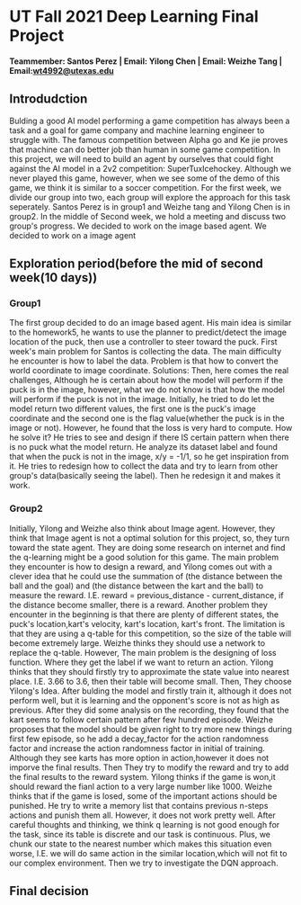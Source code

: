 # UT Fall 2021 Deep Learning Final Project

#### Teammember: Santos Perez | Email:                   Yilong Chen | Email:                   Weizhe Tang | Email:wt4992@utexas.edu                

## Introdudction 
Bulding a good AI model performing a game competition has always been a task and a goal for game company and machine learning engineer to struggle with. The famous competition between  Alpha go and Ke jie  proves that machine can do better job than human in some game competition. In this project, we will need to build an agent by ourselves that could fight against the AI model in a 2v2 competition: SuperTuxIcehockey. Although we never played this game, however, when we see some of the demo of this game, we think it is similar to a soccer competition. For the first week, we divide our group into two, each group will explore the approach for this task seperately. Santos Perez is in group1 and Weizhe tang and Yilong Chen is in group2. In the middle of Second week, we hold a meeting and discuss two group's progress. We decided to work on the image based agent.
We decided to work on a image agent

## Exploration period(before the mid of second week(10 days))
### Group1
The first group decided to do an image based agent. His main idea is similar to the homework5, he wants to use the planner to predict/detect the image location of the puck, then use a controller to steer toward the puck.
First week's main problem for Santos is collecting the data. The main difficulty he encounter is how to label the data. Problem is that how to convert the world coordinate to image coordinate. Solutions:
Then, here comes the real challenges, Although he is certain about how the model will perform if the puck is in the image, however, what we do not know is that how the model will perform if the puck is not in the image. Initially, he tried to do let the model return two different values, the first one is the puck's image coordinate and the second one is the flag value(whether the puck is in the image or not). However, he found that the loss is very hard to compute. How he solve it? He tries to see and design if there IS certain pattern when there is no puck what the model return. He analyze its dataset label and found that when the puck is not in the image, x/y = -1/1, so he get inspiration from it. He tries to redesign how to collect the data and try to learn from other group's data(basically seeing the label). Then he redesign it and makes it work.

### Group2
Initially, Yilong and Weizhe also think about Image agent. However, they think that Image agent is not a optimal solution for this project, so, they turn toward the state agent. They are doing some research on internet and find the q-learning might be a good solution for this game. The main problem they encounter is how to design a reward, and Yilong comes out with a clever idea that he could use the summation of (the distance between the ball and the goal) and (the distance between the kart and the ball) to measure the reward. I.E. reward = previous_distance - current_distance, if the distance become smaller, there is a reward. Another problem they encounter in the beginning is that there are plenty of different states, the puck's location,kart's velocity, kart's location, kart's front. The limitation is that they are using a q-table for this competition, so the size of the table will become extremely large. Weizhe thinks they should use a network to replace the q-table. However, The main problem is the designing of loss function. Where they get the label if we want to return an action. Yilong thinks that they should firstly try to approximate the state value into nearest place. I.E. 3.66 to 3.6, then their table will become small. Then, They choose Yilong's Idea. After bulding the model and firstly train it, although it does not perform well, but it is learning and the opponent's score is not as high as previous. After they did some analysis on the recording, they found that the kart seems to follow certain pattern after few hundred episode. Weizhe proposes that the model should be given right to try more new things during first few episode, so he add a decay_factor for the action randomness factor and increase the action randomness factor in initial of training. Although they see karts has more option in action,however it does not imporve the final results. Then They try to modify the reward and try to add the final results to the reward system. Yilong thinks if the game is won,it should reward the fianl action to a very large number like 1000. Weizhe thinks that if the game is losed, some of the important actions should be punished. He try to write a memory list that contains previous n-steps actions and punish them all. However, it does not work pretty well. After careful thoughts and thinking, we think q learning is not good enough for the task, since its table is discrete and our task is continuous. Plus, we chunk our state to the nearest number which makes this situation even worse, I.E. we will do same action in the similar location,which will not fit to our complex environment. Then we try to investigate the DQN approach.

## Final decision 
